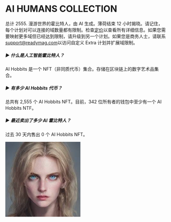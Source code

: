 # AI HUMANS COLLECTION

总计 2555. 漫游世界的霍比特人，由 AI 生成。薄荷结束 12 小时揭晓。请记住，每个计划对可以连接的域数量都有限制。检查[定价](https://readymag.com/pricing/)以查看所有详细信息。如果您需要映射更多域但已经达到限制，请升级到另一个计划。如果您是商务人士，请联系[support@readymag.com](mailto:support@readymag.com)以访问自定义 Extra 计划并扩展域限制。

##### ▶ 什么是人工智能霍比特人？

AI Hobbits 是一个 NFT（非同质代币）集合。存储在区块链上的数字艺术品集合。

##### ▶ 有多少 AI Hobbits 代币？

总共有 2,555 个 AI Hobbits NFT。目前，342 位所有者的钱包中至少有一个 AI Hobbits NTF。

##### ▶ 最近卖出了多少 AI 霍比特人？

过去 30 天内售出 0 个 AI Hobbits NFT。

![unnamed](unnamed.jpg)

